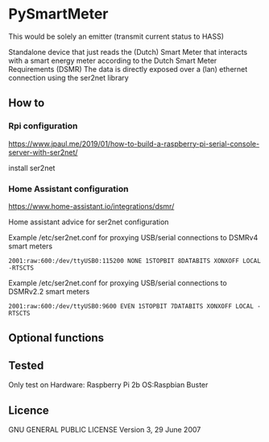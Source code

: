 # PySmartMeter

This would be solely an emitter (transmit current status to HASS)

Standalone device that just reads the (Dutch) Smart Meter that interacts with a smart energy meter according to the Dutch Smart Meter Requirements (DSMR)
The data is directly exposed over a (lan) ethernet connection using the ser2net library

## How to
### Rpi configuration
https://www.jpaul.me/2019/01/how-to-build-a-raspberry-pi-serial-console-server-with-ser2net/

install ser2net

### Home Assistant configuration
https://www.home-assistant.io/integrations/dsmr/

Home assistant advice for ser2net configuration

Example /etc/ser2net.conf for proxying USB/serial connections to DSMRv4 smart meters
```
2001:raw:600:/dev/ttyUSB0:115200 NONE 1STOPBIT 8DATABITS XONXOFF LOCAL -RTSCTS
```

Example /etc/ser2net.conf for proxying USB/serial connections to DSMRv2.2 smart meters
```
2001:raw:600:/dev/ttyUSB0:9600 EVEN 1STOPBIT 7DATABITS XONXOFF LOCAL -RTSCTS
```

<!-- 
## Development
### tutorials used

### install a raspbian pi
Update the os
```
sudo apt-get update
sudo apt-get upgrade
```

### copy repo
copy files from other pc (or install git and clone the repo)
```
scp pc:~/PyHomeAssistant/Emitters/smartmeter/* ~/
``` -->

## Optional functions

## Tested
Only test on 
Hardware: Raspberry Pi 2b
OS:Raspbian Buster

## Licence
GNU GENERAL PUBLIC LICENSE
Version 3, 29 June 2007
